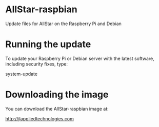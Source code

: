 # AllStar-raspbian
Update files for AllStar on the Raspberry Pi and Debian
# Running the update
To update your Raspberry Pi or Debian server with the latest software, including security fixes, type:

system-update
# Downloading the image
You can download the AllStar-raspbian image at:

http://jlappliedtechnologies.com

